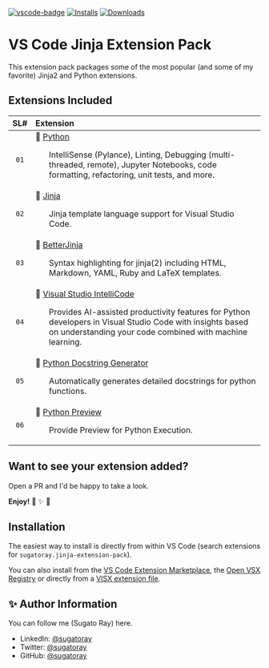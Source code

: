 
<!-- markdownlint-disable MD041 -->
[![vscode-badge][#vsce-svg-url-version]][#vsce-marketplace-url]
[![Installs][#vsce-svg-url-installs]][#vsce-marketplace-url]
[![Downloads][#vsce-svg-url-downloads]][#vsce-marketplace-url]

[#vsce-svg-url-version]: https://vsmarketplacebadge.apphb.com/version/sugatoray.jinja-extension-pack.svg
[#vsce-svg-url-installs]: https://vsmarketplacebadge.apphb.com/installs/sugatoray.jinja-extension-pack.svg
[#vsce-svg-url-downloads]: https://vsmarketplacebadge.apphb.com/downloads/sugatoray.jinja-extension-pack.svg
[#vsce-marketplace-url]: https://marketplace.visualstudio.com/items?itemName=sugatoray.jinja-extension-pack
<!-- markdownlint-enable MD041 -->

# VS Code Jinja Extension Pack

This extension pack packages some of the most popular (and some of my favorite) Jinja2 and Python extensions.

## Extensions Included

| SL# | Extension |
|:---:|:---|
| `01` | 🎁 [Python](https://marketplace.visualstudio.com/items?itemName=ms-python.python) <br/> <p><ul> IntelliSense (Pylance), Linting, Debugging (multi-threaded, remote), Jupyter Notebooks, code formatting, refactoring, unit tests, and more. </ul></p> |
| `02` | 🎁 [Jinja](https://marketplace.visualstudio.com/items?itemName=wholroyd.jinja) <br/> <p><ul> Jinja template language support for Visual Studio Code. </ul></p> |
| `03` | 🎁 [BetterJinja](https://marketplace.visualstudio.com/items?itemName=samuelcolvin.jinjahtml) <br/> <p><ul> Syntax highlighting for jinja(2) including HTML, Markdown, YAML, Ruby and LaTeX templates. </ul></p> |
| `04` | 🎁 [Visual Studio IntelliCode](https://marketplace.visualstudio.com/items?itemName=VisualStudioExptTeam.vscodeintellicode) <br/> <p><ul> Provides AI-assisted productivity features for Python developers in Visual Studio Code with insights based on understanding your code combined with machine learning. </ul></p> |
| `05` | 🎁 [Python Docstring Generator](https://marketplace.visualstudio.com/items?itemName=njpwerner.autodocstring) <br/> <p><ul> Automatically generates detailed docstrings for python functions. </ul></p> |
| `06` | 🎁 [Python Preview](https://marketplace.visualstudio.com/items?itemName=dongli.python-preview) <br/> <p><ul> Provide Preview for Python Execution. </ul></p> |

## Want to see your extension added?

Open a PR and I'd be happy to take a look.

**Enjoy!** 🎁 ✨ 🎉

## Installation

The easiest way to install is directly from within VS Code (search extensions for `sugatoray.jinja-extension-pack`).

You can also install from the [VS Code Extension Marketplace][#vsce-marketplace-url], the [Open VSX Registry][#ovsx-registry] or directly from a [VISX extension file][#vsix-install].

[#ovsx-registry]: https://open-vsx.org/extension/sugatoray/jinja-extension-pack
[#vsix-install]: https://marketplace.visualstudio.com/items?itemName=sugatoray.vscode-markdown-extension-pack#visx-install

<!---

## List of Emojis Used

- 🎁 : `:gift:`
- ✨ : `:sparkles:`
- 🎉 : `:tada:`

--->

## ✨ Author Information

You can follow me (Sugato Ray) here.

* LinkedIn: [@sugatoray](https://www.linkedin.com/in/sugatoray/)
* Twitter: [@sugatoray](https://twitter.com/sugatoray)
* GitHub: [@sugatoray](https://github.com/sugatoray)
